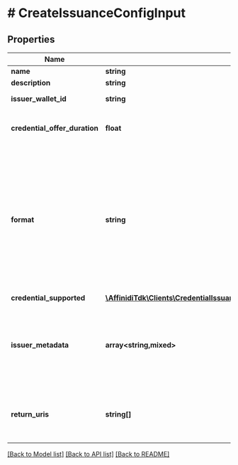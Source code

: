 # # CreateIssuanceConfigInput

## Properties

Name | Type | Description | Notes
------------ | ------------- | ------------- | -------------
**name** | **string** |  | [optional]
**description** | **string** |  | [optional]
**issuer_wallet_id** | **string** | Issuer Wallet id |
**credential_offer_duration** | **float** | credential offer duration in second | [optional]
**format** | **string** | String identifying the format of this Credential, i.e., ldp_vc. Depending on the format value, the object contains further elements defining the type | [optional]
**credential_supported** | [**\AffinidiTdk\Clients\CredentialIssuanceClient\Model\CredentialSupportedObject[]**](CredentialSupportedObject.md) |  |
**issuer_metadata** | **array<string,mixed>** | Issuer public information wallet may want to show to user during consent confirmation | [optional]
**return_uris** | **string[]** | List of allowed URIs to be returned to after issuance | [optional]

[[Back to Model list]](../../README.md#models) [[Back to API list]](../../README.md#endpoints) [[Back to README]](../../README.md)
